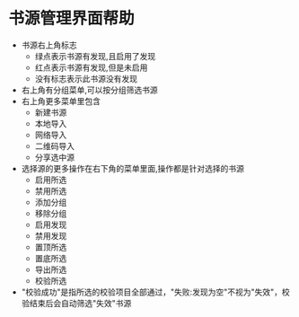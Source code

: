 # 书源管理界面帮助

* 书源右上角标志
  * 绿点表示书源有发现,且启用了发现
  * 红点表示书源有发现,但是未启用
  * 没有标志表示此书源没有发现
* 右上角有分组菜单,可以按分组筛选书源
* 右上角更多菜单里包含
  * 新建书源
  * 本地导入
  * 网络导入
  * 二维码导入
  * 分享选中源
* 选择源的更多操作在右下角的菜单里面,操作都是针对选择的书源
  * 启用所选
  * 禁用所选
  * 添加分组
  * 移除分组
  * 启用发现
  * 禁用发现
  * 置顶所选
  * 置底所选
  * 导出所选
  * 校验所选
* "校验成功"是指所选的校验项目全部通过，"失败:发现为空"不视为"失效"，校验结束后会自动筛选"失效"书源